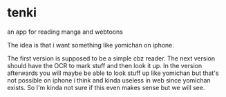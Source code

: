 # tenki
an app for reading manga and webtoons

The idea is that i want something like yomichan on iphone.

The first version is supposed to be a simple cbz reader.
The next version should have the OCR to mark stuff and then look it up.
In the version afterwards you will maybe be able to look stuff up like yomichan but that's not possible on iphone i think and kinda useless in web since yomichan exists.
So I'm kinda not sure if this even makes sense but we will see.